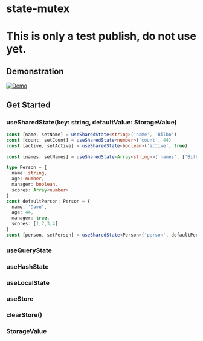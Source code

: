 # state-mutex

# This is only a test publish, do not use yet.

## Demonstration

[![Demo](https://i9.ytimg.com/vi_webp/Ox4755GS9xA/mq2.webp?sqp=CPijr6EG-oaymwEmCMACELQB8quKqQMa8AEB-AH-CYAC0AWKAgwIABABGBMgQih_MA8=&rs=AOn4CLCIrSzuyrrQcJczxElJayjgwy9qfg)](https://www.youtube.com/watch?v=Ox4755GS9xA)

## Get Started

### useSharedState(key: string, defaultValue: StorageValue)

```typescript
const [name, setName] = useSharedState<string>('name', 'Bilbo')
const [count, setCount] = useSharedState<number>('count', 44)
const [active, setActive] = useSharedState<boolean>('active', true)

const [names, setNames] = useSharedState<Array<string>>('names', ['Bilbo','Frodo'])

type Person = {
  name: string,
  age: number,
  manager: boolean,
  scores: Array<number>
}
const defaultPerson: Person = {
  name: 'Dave',
  age: 44,
  manager: true,
  scores: [1,2,3,4]
}
const [person, setPerson] = useSharedState<Person>('person', defaultPerson)
```

### useQueryState

### useHashState

### useLocalState

### useStore

### clearStore()

### StorageValue


